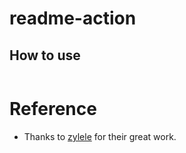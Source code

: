 # readme-action

## How to use
```yaml

```

# Reference

- Thanks to [zylele](https://github.com/zylele/social-readme) for their great work.